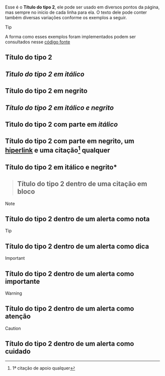 Esse é o **Título do tipo 2**, ele pode ser usado em diversos pontos da página, mas sempre no início de cada linha para ela. O texto dele pode conter também diversas variações conforme os exemplos a seguir.

>[!TIP]
>A forma como esses exemplos foram implementados podem ser consultados nesse [código fonte](https://github.com/eportella/markdown-to-html-builder/tree/main/h2/README.md)

## Título do tipo 2
## *Tìtulo do tipo 2 em itálico*
## **Título do tipo 2 em negrito**
## ***Título do tipo 2 em itálico e negrito***
## Tìtulo do tipo 2 com parte em *itálico*
## Título do tipo 2 com parte em **negrito**, um [hiperlink](/README.md) e uma citação[^1] qualquer
## Título do tipo 2 em itálico e **negrito***

>## Título do tipo 2 dentro de uma citação em bloco

>[!NOTE]
>## Título do tipo 2 dentro de um alerta como nota

>[!TIP]
>## Título do tipo 2 dentro de um alerta como dica

>[!IMPORTANT]
>## Título do tipo 2 dentro de um alerta como importante

>[!WARNING]
>## Título do tipo 2 dentro de um alerta como atenção

>[!CAUTION]
>## Título do tipo 2 dentro de um alerta como cuidado

[^1]: 1ª citação de apoio qualquer